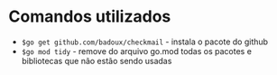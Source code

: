 # Comandos utilizados 

* `$go get github.com/badoux/checkmail` - instala o pacote do github
* `$go mod tidy` - remove do arquivo go.mod todas os pacotes e bibliotecas que não estão sendo usadas